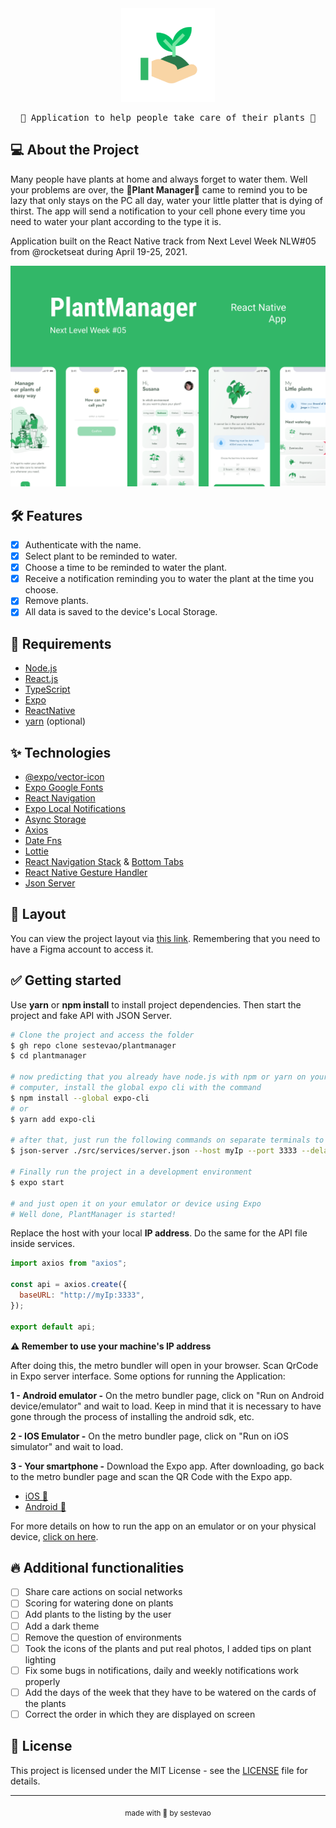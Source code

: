 <div align="center">
  <img src="https://github.com/sestevao/plantmanager/blob/main/.github/icon.png?raw=true" alt="icon" width="150" />
  <pre>🌱 Application to help people take care of their plants 🌱</pre>
</div>

## 💻 About the Project

Many people have plants at home and always forget to water them. Well your problems are over, the **🌱Plant Manager🌱** came to remind you to be lazy that only stays on the PC all day, water your little platter that is dying of thirst. The app will send a notification to your cell phone every time you need to water your plant according to the type it is.

Application built on the React Native track from Next Level Week NLW#05 from @rocketseat during April 19-25, 2021.

<div align="center">
  <img src="https://github.com/sestevao/plantmanager/blob/main/.github/PlantManager.png">
</div>

## 🛠️ Features

- [x] Authenticate with the name.
- [x] Select plant to be reminded to water.
- [x] Choose a time to be reminded to water the plant.
- [x] Receive a notification reminding you to water the plant at the time you choose.
- [x] Remove plants.
- [x] All data is saved to the device's Local Storage.

## 🚀 Requirements

- [Node.js](https://nodejs.org/en/)
- [React.js](https://reactjs.org/)
- [TypeScript](https://www.typescriptlang.org/)
- [Expo](https://expo.io/)
- [ReactNative](https://reactnative.dev/)
- [yarn](https://yarnpkg.com/) (optional)

## ✨ Technologies

- [@expo/vector-icon](https://docs.expo.io/guides/icons/)
- [Expo Google Fonts](https://docs.expo.dev/guides/using-custom-fonts/)
- [React Navigation](https://reactnavigation.org/docs/getting-started/)
- [Expo Local Notifications](https://docs.expo.dev/versions/latest/sdk/notifications/)
- [Async Storage](https://reactnative.dev/docs/asyncstorage)
- [Axios](https://aboutreact.com/react-native-axios/)
- [Date Fns](https://www.npmjs.com/package/date-fns)
- [Lottie](https://lottiefiles.com/)
- [React Navigation Stack](https://reactnavigation.org/docs/stack-navigator/) & [Bottom Tabs](https://reactnavigation.org/docs/bottom-tab-navigator/)
- [React Native Gesture Handler](https://docs.swmansion.com/react-native-gesture-handler/docs/)
- [Json Server](https://github.com/typicode/json-server)

## 🎨 Layout

You can view the project layout via [this link](https://www.figma.com/file/IhQRtrOZdu3TrvkPYREzOy/PlantManager). Remembering that you need to have a Figma account to access it.

## ✅ Getting started

Use **yarn** or **npm install** to install project dependencies. Then start the project and fake API with JSON Server.

```bash
# Clone the project and access the folder
$ gh repo clone sestevao/plantmanager
$ cd plantmanager

# now predicting that you already have node.js with npm or yarn on your
# computer, install the global expo cli with the command
$ npm install --global expo-cli
# or
$ yarn add expo-cli

# after that, just run the following commands on separate terminals to run the fake server
$ json-server ./src/services/server.json --host myIp --port 3333 --delay 700

# Finally run the project in a development environment
$ expo start

# and just open it on your emulator or device using Expo
# Well done, PlantManager is started!
```

Replace the host with your local **IP address**. Do the same for the API file inside services.

```javascript
import axios from "axios";

const api = axios.create({
  baseURL: "http://myIp:3333",
});

export default api;
```

**⚠️ Remember to use your machine's IP address**

After doing this, the metro bundler will open in your browser. Scan QrCode in Expo server interface. Some options for running the Application:

**1 - Android emulator -**
On the metro bundler page, click on "Run on Android device/emulator" and wait to load. Keep in mind that it is necessary to have gone through the process of installing the android sdk, etc.

**2 - IOS Emulator -**
On the metro bundler page, click on "Run on iOS simulator" and wait to load.

**3 - Your smartphone -**
Download the Expo app. After downloading, go back to the metro bundler page and scan the QR Code with the Expo app.

- [iOS 🍎](https://apps.apple.com/app/apple-store/id982107779)
- [Android 👾](https://play.google.com/store/apps/details?id=host.exp.exponent&referrer=www)

For more details on how to run the app on an emulator or on your physical device, [click on here](https://react-native.rocketseat.dev/).

## 🔥 Additional functionalities

- [ ] Share care actions on social networks
- [ ] Scoring for watering done on plants
- [ ] Add plants to the listing by the user
- [ ] Add a dark theme
- [ ] Remove the question of environments
- [ ] Took the icons of the plants and put real photos, I added tips on plant lighting
- [ ] Fix some bugs in notifications, daily and weekly notifications work properly
- [ ] Add the days of the week that they have to be watered on the cards of the plants
- [ ] Correct the order in which they are displayed on screen

## 📝 License

This project is licensed under the MIT License - see the [LICENSE](LICENSE) file for details.

---

<p align="center"><sub >made with 💜 by sestevao</sub></p>
